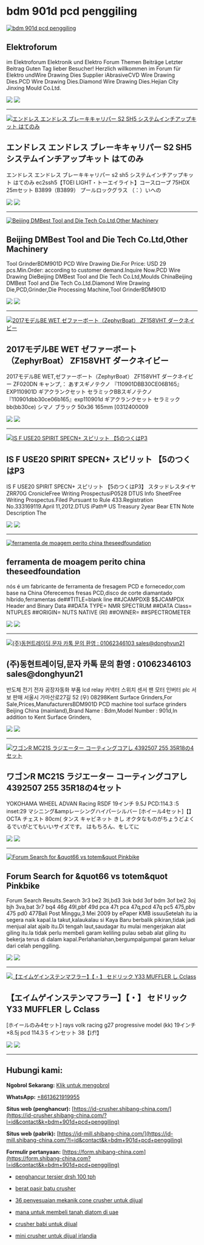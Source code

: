 # bdm 901d pcd penggiling

<a href="https://swt.shibang-china.com/?l=id&img&k=bdm+901d+pcd+penggiling" target="_blank">![bdm 901d pcd penggiling](http://static.shibang-china.com/all-800x300/922.jpg)</a>

## Elektroforum
im Elektroforum Elektronik und Elektro Forum Themen Beiträge Letzter Beitrag Guten Tag lieber Besucher! Herzlich willkommen im Forum für Elektro undWire Drawing Dies Supplier iAbrasiveCVD Wire Drawing Dies.PCD Wire Drawing Dies.Diamond Wire Drawing Dies.Hejian City Jinxing Mould Co.Ltd.


<a href="https://whatsapp.shibangsoft.com/WhatsApp.php" target="_blank" title="WhatsApp">![](http://static.shibang-china.com/icon/whatsapp.png)</a> <a href="https://swt.shibang-china.com/?l=id&icon&k=bdm+901d+pcd+penggiling" target="_blank">![](http://static.shibang-china.com/icon/chat-id.png)</a>

---

<a href="https://swt.shibang-china.com/?l=id&img&k=bdm+901d+pcd+penggiling" target="_blank">![エンドレス エンドレス ブレーキキャリパー S2 SH5 システムインチアップキット はてのみ](http://static.shibang-china.com/all-800x300/1094.jpg)</a>

## エンドレス エンドレス ブレーキキャリパー S2 SH5 システムインチアップキット はてのみ
エンドレス エンドレス ブレーキキャリパー s2 sh5 システムインチアップキット はてのみ ec2ssh5【TOEI LIGHT・トーエイライト】コースロープ 75HDX 25mセット B3899（B3899） プールロックグラス （：）いへの


<a href="https://whatsapp.shibangsoft.com/WhatsApp.php" target="_blank" title="WhatsApp">![](http://static.shibang-china.com/icon/whatsapp.png)</a> <a href="https://swt.shibang-china.com/?l=id&icon&k=bdm+901d+pcd+penggiling" target="_blank">![](http://static.shibang-china.com/icon/chat-id.png)</a>

---

<a href="https://swt.shibang-china.com/?l=id&img&k=bdm+901d+pcd+penggiling" target="_blank">![Beijing DMBest Tool and Die Tech Co.Ltd,Other Machinery](http://static.shibang-china.com/all-800x300/183.jpg)</a>

## Beijing DMBest Tool and Die Tech Co.Ltd,Other Machinery
Tool GrinderBDM901D PCD Wire Drawing Die.For Price: USD 29 pcs.Min.Order: according to customer demand.Inquire Now.PCD Wire Drawing DieBeijing DMBest Tool and Die Tech Co.Ltd,Moulds ChinaBeijing DMBest Tool and Die Tech Co.Ltd.Diamond Wire Drawing Die,PCD,Grinder,Die Processing Machine,Tool GrinderBDM901D


<a href="https://whatsapp.shibangsoft.com/WhatsApp.php" target="_blank" title="WhatsApp">![](http://static.shibang-china.com/icon/whatsapp.png)</a> <a href="https://swt.shibang-china.com/?l=id&icon&k=bdm+901d+pcd+penggiling" target="_blank">![](http://static.shibang-china.com/icon/chat-id.png)</a>

---

<a href="https://swt.shibang-china.com/?l=id&img&k=bdm+901d+pcd+penggiling" target="_blank">![2017モデルBE WET ゼファーボート（ZephyrBoat） ZF158VHT ダークネイビー](http://static.shibang-china.com/all-800x300/1351.jpg)</a>

## 2017モデルBE WET ゼファーボート（ZephyrBoat） ZF158VHT ダークネイビー
2017モデルBE WET,ゼファーボート（ZephyrBoat） ZF158VHT ダークネイビー ZF020DN キャンプ,： あすスギノテクノ 『110901DBB30CE06B165』EXP110901D ギアクランクセット セラミックBBスギノテクノ 『110901dbb30ce06b165』exp110901d ギアクランクセット セラミックbb(bb30ce) シマノ ブラック 50x36 165mm [0312400009


<a href="https://whatsapp.shibangsoft.com/WhatsApp.php" target="_blank" title="WhatsApp">![](http://static.shibang-china.com/icon/whatsapp.png)</a> <a href="https://swt.shibang-china.com/?l=id&icon&k=bdm+901d+pcd+penggiling" target="_blank">![](http://static.shibang-china.com/icon/chat-id.png)</a>

---

<a href="https://swt.shibang-china.com/?l=id&img&k=bdm+901d+pcd+penggiling" target="_blank">![IS F USE20 SPIRIT SPECN+ スピリット 【5のつくはP3](http://static.shibang-china.com/all-800x300/1288.jpg)</a>

## IS F USE20 SPIRIT SPECN+ スピリット 【5のつくはP3
IS F USE20 SPIRIT SPECN+ スピリット 【5のつくはP3】 スタッドレスタイヤ ZRR70G CronicleFree Writing ProspectusiP0528 DTUS Info SheetFree Writing Prospectus.Filed Pursuant to Rule 433.Registration No.333169119.April 11,2012.DTUS iPath® US Treasury 2year Bear ETN Note Description The


<a href="https://whatsapp.shibangsoft.com/WhatsApp.php" target="_blank" title="WhatsApp">![](http://static.shibang-china.com/icon/whatsapp.png)</a> <a href="https://swt.shibang-china.com/?l=id&icon&k=bdm+901d+pcd+penggiling" target="_blank">![](http://static.shibang-china.com/icon/chat-id.png)</a>

---

<a href="https://swt.shibang-china.com/?l=id&img&k=bdm+901d+pcd+penggiling" target="_blank">![ferramenta de moagem perito china theseedfoundation](http://static.shibang-china.com/all-800x300/299.jpg)</a>

## ferramenta de moagem perito china theseedfoundation
nós é um fabricante de ferramenta de fresagem PCD e fornecedor,com base na China Oferecemos fresas PCD,disco de corte diamantado híbrido,ferramentas de##TITLE=blank line ##JCAMPDXB $$JCAMPDX Header and Binary Data ##DATA TYPE= NMR SPECTRUM ##DATA Class= NTUPLES ##ORIGIN= NUTS NATIVE (RI) ##OWNER= ##SPECTROMETER


<a href="https://whatsapp.shibangsoft.com/WhatsApp.php" target="_blank" title="WhatsApp">![](http://static.shibang-china.com/icon/whatsapp.png)</a> <a href="https://swt.shibang-china.com/?l=id&icon&k=bdm+901d+pcd+penggiling" target="_blank">![](http://static.shibang-china.com/icon/chat-id.png)</a>

---

<a href="https://swt.shibang-china.com/?l=id&img&k=bdm+901d+pcd+penggiling" target="_blank">![(주)동현트레이딩,문자 카톡 문의 환영 : 01062346103 sales@donghyun21](http://static.shibang-china.com/all-800x300/907.jpg)</a>

## (주)동현트레이딩,문자 카톡 문의 환영 : 01062346103 sales@donghyun21
반도체 전기 전자 공장자동화 부품 lcd relay 커넥터 스위치 센서 팬 모터 인버터 plc 서보 판매 서울시 가마산로27길 52 (우) 08298Kent Surface Grinders,For Sale,Prices,ManufacturersBDM901D PCD machine tool surface grinders Beijing China (mainland),Brand Name : Bdm,Model Number : 901d,In addition to Kent Surface Grinders,


<a href="https://whatsapp.shibangsoft.com/WhatsApp.php" target="_blank" title="WhatsApp">![](http://static.shibang-china.com/icon/whatsapp.png)</a> <a href="https://swt.shibang-china.com/?l=id&icon&k=bdm+901d+pcd+penggiling" target="_blank">![](http://static.shibang-china.com/icon/chat-id.png)</a>

---

<a href="https://swt.shibang-china.com/?l=id&img&k=bdm+901d+pcd+penggiling" target="_blank">![ワゴンR MC21S ラジエーター コーティングコアし 4392507 255 35R18の4セット](http://static.shibang-china.com/all-800x300/1066.jpg)</a>

## ワゴンR MC21S ラジエーター コーティングコアし 4392507 255 35R18の4セット
YOKOHAMA WHEEL ADVAN Racing RSDF 19インチ 9.5J PCD:114.3 :5 inset:29 マシニング&ampレーシングハイパーシルバー [ホイール4セット]【】 OCTA チェスト 80cm( タンス キャビネット きし オクタなものがちょうどよくるでいがとてもいいサイズです。 はもちろん、をしてに


<a href="https://whatsapp.shibangsoft.com/WhatsApp.php" target="_blank" title="WhatsApp">![](http://static.shibang-china.com/icon/whatsapp.png)</a> <a href="https://swt.shibang-china.com/?l=id&icon&k=bdm+901d+pcd+penggiling" target="_blank">![](http://static.shibang-china.com/icon/chat-id.png)</a>

---

<a href="https://swt.shibang-china.com/?l=id&img&k=bdm+901d+pcd+penggiling" target="_blank">![Forum Search for &quot66 vs totem&quot Pinkbike](http://static.shibang-china.com/all-800x300/80.jpg)</a>

## Forum Search for &quot66 vs totem&quot Pinkbike
Forum Search Results.Search 3r3 be2 3ti,bd3 3ok bdd 3of bdm 3of be2 3oj bjh 3va,bat 3r7 bq4 46g 49l,pbf 49d pca 47t pca 47q,pcd 47q pc5 475,pbv 475 pd0 477Bali Post Minggu,3 Mei 2009 by ePaper KMB issuuSetelah itu ia segera naik kapal.Ia takut,kalaukalau si Kaya Baru berbalik pikiran,tidak jadi menjual alat ajaib itu.Di tengah laut,saudagar itu mulai mengerjakan alat giling itu.Ia tidak perlu membeli garam keliling pulau sebab alat giling itu bekerja terus di dalam kapal.Perlahanlahan,bergumpalgumpal garam keluar dari celah penggiling.


<a href="https://whatsapp.shibangsoft.com/WhatsApp.php" target="_blank" title="WhatsApp">![](http://static.shibang-china.com/icon/whatsapp.png)</a> <a href="https://swt.shibang-china.com/?l=id&icon&k=bdm+901d+pcd+penggiling" target="_blank">![](http://static.shibang-china.com/icon/chat-id.png)</a>

---

<a href="https://swt.shibang-china.com/?l=id&img&k=bdm+901d+pcd+penggiling" target="_blank">![【エイムゲインステンマフラー】【・】 セドリック Y33 MUFFLER し Cclass](http://static.shibang-china.com/all-800x300/150.jpg)</a>

## 【エイムゲインステンマフラー】【・】 セドリック Y33 MUFFLER し Cclass
[ホイールのみ4セット] rays volk racing g27 progressive model (kk) 19インチ×8.5j pcd 114.3 5 インセット 38【げ!】

<a href="https://whatsapp.shibangsoft.com/WhatsApp.php" target="_blank" title="WhatsApp">![](http://static.shibang-china.com/icon/whatsapp.png)</a> <a href="https://swt.shibang-china.com/?l=id&icon&k=bdm+901d+pcd+penggiling" target="_blank">![](http://static.shibang-china.com/icon/chat-id.png)</a>

---
## Hubungi kami:

**Ngobrol Sekarang:** [Klik untuk mengobrol](https://swt.shibang-china.com?l=id&contact&k=bdm+901d+pcd+penggiling)

**WhatsApp:**  [+8613621919955](https://whatsapp.shibangsoft.com/WhatsApp.php)

**Situs web (penghancur):** [https://id-crusher.shibang-china.com/](https://id-crusher.shibang-china.com/?l=id&contact&k=bdm+901d+pcd+penggiling)

**Situs web (pabrik):** [https://id-mill.shibang-china.com/](https://id-mill.shibang-china.com/?l=id&contact&k=bdm+901d+pcd+penggiling)

**Formulir pertanyaan:** [https://form.shibang-china.com](https://form.shibang-china.com?l=id&contact&k=bdm+901d+pcd+penggiling)

* [penghancur tersier drsh 100 tph](../44/penghancur%20tersier%20drsh%20100%20tph.md)

* [berat pasir batu crusher](../49/berat%20pasir%20batu%20crusher.md)

* [36 penyesuaian mekanik cone crusher untuk dijual](../48/36%20penyesuaian%20mekanik%20cone%20crusher%20untuk%20dijual.md)

* [mana untuk membeli tanah diatom di uae](../45/mana%20untuk%20membeli%20tanah%20diatom%20di%20uae.md)

* [crusher babi untuk dijual](../48/crusher%20babi%20untuk%20dijual.md)

* [mini crusher untuk dijual irlandia](../50/mini%20crusher%20untuk%20dijual%20irlandia.md)